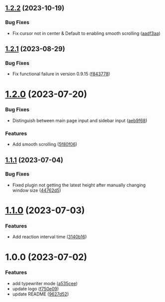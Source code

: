 ## [1.2.2](https://github.com/b-yp/loseq-typewriter-mode/compare/v1.2.1...v1.2.2) (2023-10-19)


### Bug Fixes

* Fix cursor not in center & Default to enabling smooth scrolling ([aadf3aa](https://github.com/b-yp/loseq-typewriter-mode/commit/aadf3aa57ac4eea86db1fab8c4fa1f2f886c5c12))

## [1.2.1](https://github.com/b-yp/loseq-typewriter-mode/compare/v1.2.0...v1.2.1) (2023-08-29)


### Bug Fixes

* Fix functional failure in version 0.9.15 ([f843778](https://github.com/b-yp/loseq-typewriter-mode/commit/f8437788307f9f1f8f23bb3bd1f48073ce63bf68))

# [1.2.0](https://github.com/b-yp/loseq-typewriter-mode/compare/v1.1.1...v1.2.0) (2023-07-20)


### Bug Fixes

* Distinguish between main page input and sidebar input ([aeb9f68](https://github.com/b-yp/loseq-typewriter-mode/commit/aeb9f684ab439d789a7ed9468d910ef506d96679))


### Features

* Add smooth scrolling ([5f80f06](https://github.com/b-yp/loseq-typewriter-mode/commit/5f80f06cb8280e9040d3771f547f33f8bff59c1c))

## [1.1.1](https://github.com/b-yp/loseq-typewriter-mode/compare/v1.1.0...v1.1.1) (2023-07-04)


### Bug Fixes

* Fixed plugin not getting the latest height after manually changing window size ([44762d5](https://github.com/b-yp/loseq-typewriter-mode/commit/44762d5baf77c61e8c3d20920b141a091f368522))

# [1.1.0](https://github.com/b-yp/loseq-typewriter-mode/compare/v1.0.0...v1.1.0) (2023-07-03)


### Features

* Add reaction interval time ([3140b16](https://github.com/b-yp/loseq-typewriter-mode/commit/3140b1600605a0927caf710d65ffca5624a4c50a))

# 1.0.0 (2023-07-02)


### Features

* add typewriter mode ([a535cee](https://github.com/b-yp/loseq-typewriter-mode/commit/a535ceeb8034a62ef500139a34e4a199aa82d273))
* update logo ([f750e09](https://github.com/b-yp/loseq-typewriter-mode/commit/f750e09f626b31413c173e37b1955725dbbe4111))
* update README ([9627d52](https://github.com/b-yp/loseq-typewriter-mode/commit/9627d5222c2980eae1f0d0a769c74c6e234761ef))
